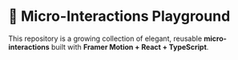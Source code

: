 # 🎯 Micro-Interactions Playground

This repository is a growing collection of elegant, reusable **micro-interactions** built with **Framer Motion + React + TypeScript**.